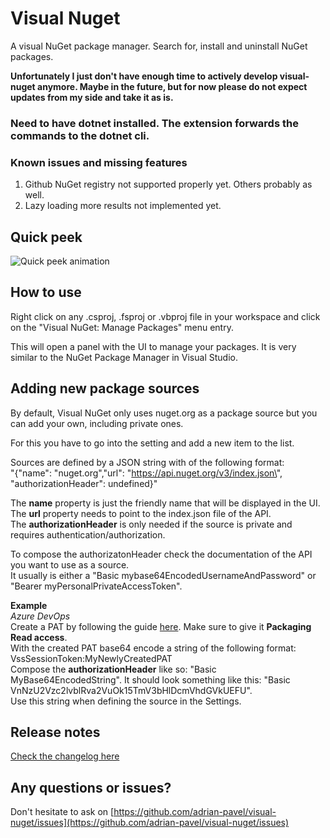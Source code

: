 # Visual Nuget

A visual NuGet package manager. Search for, install and uninstall NuGet packages.

**Unfortunately I just don't have enough time to actively develop visual-nuget anymore. Maybe in the future, but for now please do not expect updates from my side and take it as is.**

### **Need to have dotnet installed. The extension forwards the commands to the dotnet cli.**

### Known issues and missing features

1. Github NuGet registry not supported properly yet. Others probably as well.
2. Lazy loading more results not implemented yet.

## Quick peek

![Quick peek animation](images/quick_peek.gif)

## How to use

Right click on any .csproj, .fsproj or .vbproj file in your workspace and click on the "Visual NuGet: Manage Packages" menu entry.

This will open a panel with the UI to manage your packages. It is very similar to the NuGet Package Manager in Visual Studio.

## Adding new package sources

By default, Visual NuGet only uses nuget.org as a package source but you can add your own, including private ones.

For this you have to go into the setting and add a new item to the list.

Sources are defined by a JSON string with of the following format:  
"{\"name\": \"nuget.org\",\"url\": \"https://api.nuget.org/v3/index.json\", "authorizationHeader": undefined}"

The **name** property is just the friendly name that will be displayed in the UI.  
The **url** property needs to point to the index.json file of the API.  
The **authorizationHeader** is only needed if the source is private and requires authentication/authorization.

To compose the authorizatonHeader check the documentation of the API you want to use as a source.  
It usually is either a "Basic mybase64EncodedUsernameAndPassword" or "Bearer myPersonalPrivateAccessToken".

**Example**  
_Azure DevOps_  
Create a PAT by following the guide [here](https://docs.microsoft.com/en-us/azure/devops/organizations/accounts/use-personal-access-tokens-to-authenticate?view=azure-devops&tabs=Windows#create-a-pat). Make sure to give it **Packaging Read access**.  
With the created PAT base64 encode a string of the following format: VssSessionToken:MyNewlyCreatedPAT  
Compose the **authorizationHeader** like so: "Basic MyBase64EncodedString". It should look something like this: "Basic VnNzU2Vzc2lvblRva2VuOk15TmV3bHlDcmVhdGVkUEFU".  
Use this string when defining the source in the Settings.

## Release notes

[Check the changelog here](CHANGELOG.md)

## Any questions or issues?

Don't hesitate to ask on [https://github.com/adrian-pavel/visual-nuget/issues](https://github.com/adrian-pavel/visual-nuget/issues)

